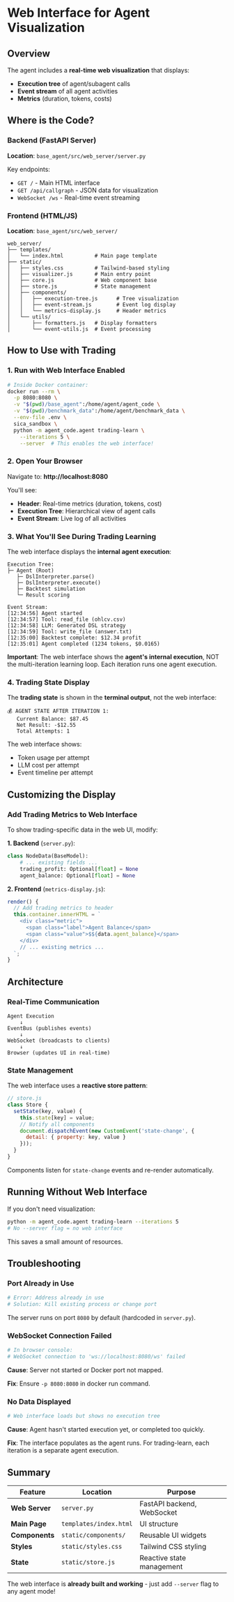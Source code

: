 # Web Interface for Agent Visualization

## Overview

The agent includes a **real-time web visualization** that displays:
- **Execution tree** of agent/subagent calls
- **Event stream** of all agent activities
- **Metrics** (duration, tokens, costs)

## Where is the Code?

### Backend (FastAPI Server)
**Location**: `base_agent/src/web_server/server.py`

Key endpoints:
- `GET /` - Main HTML interface
- `GET /api/callgraph` - JSON data for visualization
- `WebSocket /ws` - Real-time event streaming

### Frontend (HTML/JS)
**Location**: `base_agent/src/web_server/`

```
web_server/
├── templates/
│   └── index.html          # Main page template
├── static/
│   ├── styles.css          # Tailwind-based styling
│   ├── visualizer.js       # Main entry point
│   ├── core.js             # Web component base
│   ├── store.js            # State management
│   ├── components/
│   │   ├── execution-tree.js      # Tree visualization
│   │   ├── event-stream.js        # Event log display
│   │   └── metrics-display.js     # Header metrics
│   └── utils/
│       ├── formatters.js   # Display formatters
│       └── event-utils.js  # Event processing
```

## How to Use with Trading

### 1. Run with Web Interface Enabled

```bash
# Inside Docker container:
docker run --rm \
  -p 8080:8080 \
  -v "$(pwd)/base_agent":/home/agent/agent_code \
  -v "$(pwd)/benchmark_data":/home/agent/benchmark_data \
  --env-file .env \
  sica_sandbox \
  python -m agent_code.agent trading-learn \
    --iterations 5 \
    --server  # This enables the web interface!
```

### 2. Open Your Browser

Navigate to: **http://localhost:8080**

You'll see:
- **Header**: Real-time metrics (duration, tokens, cost)
- **Execution Tree**: Hierarchical view of agent calls
- **Event Stream**: Live log of all activities

### 3. What You'll See During Trading Learning

The web interface displays the **internal agent execution**:

```
Execution Tree:
├─ Agent (Root)
   ├─ DslInterpreter.parse()
   ├─ DslInterpreter.execute()
   ├─ Backtest simulation
   └─ Result scoring

Event Stream:
[12:34:56] Agent started
[12:34:57] Tool: read_file (ohlcv.csv)
[12:34:58] LLM: Generated DSL strategy
[12:34:59] Tool: write_file (answer.txt)
[12:35:00] Backtest complete: $12.34 profit
[12:35:01] Agent completed (1234 tokens, $0.0165)
```

**Important**: The web interface shows the **agent's internal execution**, NOT the multi-iteration learning loop. Each iteration runs one agent execution.

### 4. Trading State Display

The **trading state** is shown in the **terminal output**, not the web interface:

```
💰 AGENT STATE AFTER ITERATION 1:
   Current Balance: $87.45
   Net Result: -$12.55
   Total Attempts: 1
```

The web interface shows:
- Token usage per attempt
- LLM cost per attempt
- Event timeline per attempt

## Customizing the Display

### Add Trading Metrics to Web Interface

To show trading-specific data in the web UI, modify:

**1. Backend** (`server.py`):
```python
class NodeData(BaseModel):
    # ... existing fields ...
    trading_profit: Optional[float] = None
    agent_balance: Optional[float] = None
```

**2. Frontend** (`metrics-display.js`):
```javascript
render() {
  // Add trading metrics to header
  this.container.innerHTML = `
    <div class="metric">
      <span class="label">Agent Balance</span>
      <span class="value">$${data.agent_balance}</span>
    </div>
    // ... existing metrics ...
  `;
}
```

## Architecture

### Real-Time Communication

```
Agent Execution
    ↓
EventBus (publishes events)
    ↓
WebSocket (broadcasts to clients)
    ↓
Browser (updates UI in real-time)
```

### State Management

The web interface uses a **reactive store pattern**:

```javascript
// store.js
class Store {
  setState(key, value) {
    this.state[key] = value;
    // Notify all components
    document.dispatchEvent(new CustomEvent('state-change', {
      detail: { property: key, value }
    }));
  }
}
```

Components listen for `state-change` events and re-render automatically.

## Running Without Web Interface

If you don't need visualization:

```bash
python -m agent_code.agent trading-learn --iterations 5
# No --server flag = no web interface
```

This saves a small amount of resources.

## Troubleshooting

### Port Already in Use
```bash
# Error: Address already in use
# Solution: Kill existing process or change port
```

The server runs on port `8080` by default (hardcoded in `server.py`).

### WebSocket Connection Failed
```bash
# In browser console:
# WebSocket connection to 'ws://localhost:8080/ws' failed
```

**Cause**: Server not started or Docker port not mapped.

**Fix**: Ensure `-p 8080:8080` in docker run command.

### No Data Displayed
```bash
# Web interface loads but shows no execution tree
```

**Cause**: Agent hasn't started execution yet, or completed too quickly.

**Fix**: The interface populates as the agent runs. For trading-learn, each iteration is a separate agent execution.

## Summary

| Feature | Location | Purpose |
|---------|----------|---------|
| **Web Server** | `server.py` | FastAPI backend, WebSocket |
| **Main Page** | `templates/index.html` | UI structure |
| **Components** | `static/components/` | Reusable UI widgets |
| **Styles** | `static/styles.css` | Tailwind CSS styling |
| **State** | `static/store.js` | Reactive state management |

The web interface is **already built and working** - just add `--server` flag to any agent mode!
